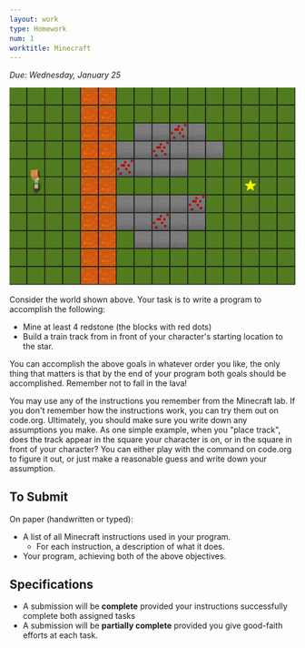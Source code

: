 ```yaml
---
layout: work
type: Homework
num: 1
worktitle: Minecraft
---
```


*Due: Wednesday, January 25*

![](world1.png)

Consider the world shown above.  Your task is to write a program to
accomplish the following:

* Mine at least 4 redstone (the blocks with red dots)
* Build a train track from in front of your character's starting
  location to the star.

You can accomplish the above goals in whatever order you like, the
only thing that matters is that by the end of your program both goals
should be accomplished.  Remember not to fall in the lava!

You may use any of the instructions you remember from the Minecraft
lab.  If you don't remember how the instructions work, you can try
them out on code.org.  Ultimately, you should make sure you write down
any assumptions you make.  As one simple example, when you "place
track", does the track appear in the square your character is on, or
in the square in front of your character?  You can either play with
the command on code.org to figure it out, or just make a reasonable
guess and write down your assumption.

## To Submit

On paper (handwritten or typed):
- A list of all Minecraft instructions used in your program.
  - For each instruction, a description of what it does.
- Your program, achieving both of the above objectives.

## Specifications

- A submission will be **complete** provided your instructions successfully complete both assigned tasks
- A submission will be **partially complete** provided you give good-faith efforts at each task.
